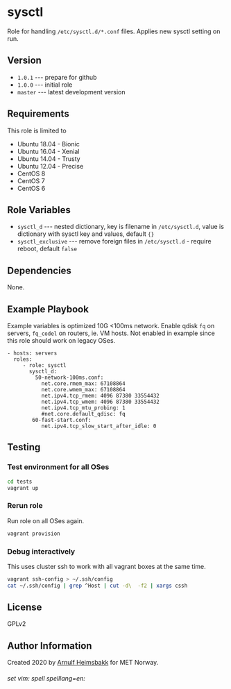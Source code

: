 sysctl
======

Role for handling `/etc/sysctl.d/*.conf` files. Applies new sysctl setting on run.

Version
-------

* `1.0.1` --- prepare for github
* `1.0.0` --- initial role
* `master` --- latest development version

Requirements
------------

This role is limited to

* Ubuntu 18.04 - Bionic
* Ubuntu 16.04 - Xenial
* Ubuntu 14.04 - Trusty
* Ubuntu 12.04 - Precise
* CentOS 8
* CentOS 7
* CentOS 6

Role Variables
--------------


* `sysctl_d` --- nested dictionary, key is filename in `/etc/sysctl.d`, value is dictionary with sysctl key and values, default `{}`
* `sysctl_exclusive` --- remove foreign files in `/etc/sysctl.d` - require reboot, default `false`

Dependencies
------------

None.

Example Playbook
----------------

Example variables is optimized 10G <100ms network. Enable qdisk `fq` on servers, `fq_codel` on routers, ie. VM hosts. Not enabled in example since this role should work on legacy OSes.

    - hosts: servers
      roles:
         - role: sysctl
           sysctl_d:
             50-network-100ms.conf:
               net.core.rmem_max: 67108864
               net.core.wmem_max: 67108864
               net.ipv4.tcp_rmem: 4096 87380 33554432
               net.ipv4.tcp_wmem: 4096 87380 33554432
               net.ipv4.tcp_mtu_probing: 1
               #net.core.default_qdisc: fq
            60-fast-start.conf:
               net.ipv4.tcp_slow_start_after_idle: 0

Testing
-------

### Test environment for all OSes

```bash
cd tests
vagrant up
```

### Rerun role

Run role on all OSes again.

```bash
vagrant provision
```

### Debug interactively

This uses cluster ssh to work with all vagrant boxes at the same time.

```bash
vagrant ssh-config > ~/.ssh/config
cat ~/.ssh/config | grep ^Host | cut -d\  -f2 | xargs cssh
```

License
-------

GPLv2

Author Information
------------------

Created 2020 by [Arnulf Heimsbakk](mailto:arnulf.heimsbakk@met.no) for MET Norway.

###### set vim: spell spelllang=en:
